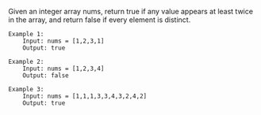 Given an integer array nums, return true if any value appears at least twice in the array, and return false if every element is distinct.

```
Example 1:
    Input: nums = [1,2,3,1]
    Output: true

Example 2:
    Input: nums = [1,2,3,4]
    Output: false

Example 3:
    Input: nums = [1,1,1,3,3,4,3,2,4,2]
    Output: true
```
